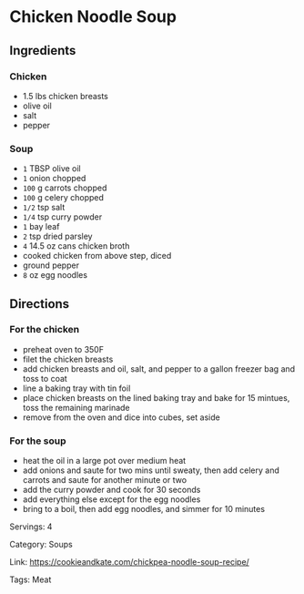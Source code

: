 # Chicken Noodle Soup

## Ingredients


### Chicken
- 1.5 lbs chicken breasts
- olive oil
- salt
- pepper


### Soup
- `1` TBSP olive oil
- `1` onion chopped
- `100` g carrots chopped
- `100` g celery chopped
- `1/2` tsp salt
- `1/4` tsp curry powder
- `1` bay leaf
- `2` tsp dried parsley
- `4` 14.5 oz cans chicken broth
- cooked chicken from above step, diced
- ground pepper
- `8` oz egg noodles

## Directions

### For the chicken

- preheat oven to 350F
- filet the chicken breasts 
- add chicken breasts and oil, salt, and pepper to a gallon freezer bag and toss to coat
- line a baking tray with tin foil
- place chicken breasts on the lined baking tray and bake for 15 mintues, toss the remaining marinade
- remove from the oven and dice into cubes, set aside

### For the soup

- heat the oil in a large pot over medium heat
- add onions and saute for two mins until sweaty, then add celery and carrots and saute for another minute or two
- add the curry powder and cook for 30 seconds
- add everything else except for the egg noodles
- bring to a boil, then add egg noodles, and simmer for 10 minutes

Servings: 4

Category: Soups

Link: https://cookieandkate.com/chickpea-noodle-soup-recipe/

Tags: Meat

